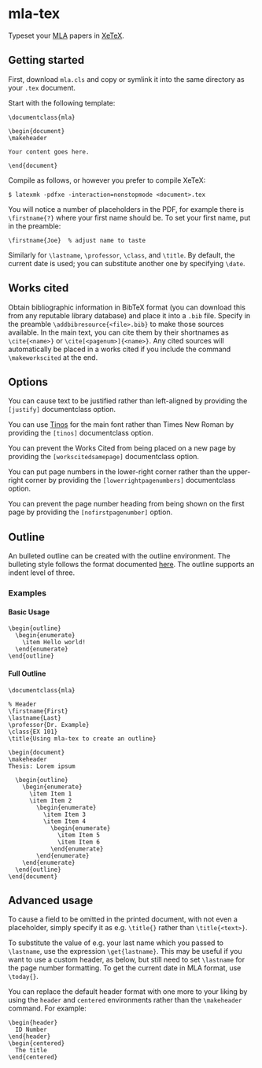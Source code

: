 # mla-tex

Typeset your [MLA] papers in [XeTeX].

## Getting started

First, download `mla.cls` and copy or symlink it into the same
directory as your `.tex` document.

Start with the following template:

    \documentclass{mla}

    \begin{document}
    \makeheader

    Your content goes here.

    \end{document}

Compile as follows, or however you prefer to compile XeTeX:

    $ latexmk -pdfxe -interaction=nonstopmode <document>.tex

You will notice a number of placeholders in the PDF, for example there
is `\firstname{?}` where your first name should be. To set your first
name, put in the preamble:

    \firstname{Joe}  % adjust name to taste

Similarly for `\lastname`, `\professor`, `\class`, and `\title`. By
default, the current date is used; you can substitute another one by
specifying `\date`.

## Works cited

Obtain bibliographic information in BibTeX format (you can download
this from any reputable library database) and place it into a `.bib`
file. Specify in the preamble `\addbibresource{<file>.bib}` to make
those sources available. In the main text, you can cite them by their
shortnames as `\cite{<name>}` or `\cite[<pagenum>]{<name>}`. Any cited
sources will automatically be placed in a works cited if you include
the command `\makeworkscited` at the end.

## Options

You can cause text to be justified rather than left-aligned by
providing the `[justify]` documentclass option.

You can use [Tinos] for the main font rather than Times New Roman by
providing the `[tinos]` documentclass option.

You can prevent the Works Cited from being placed on a new page by
providing the `[workscitedsamepage]` documentclass option.

You can put page numbers in the lower-right corner rather than the
upper-right corner by providing the `[lowerrightpagenumbers]`
documentclass option.

You can prevent the page number heading from being shown on the first
page by providing the `[nofirstpagenumber]` option.

## Outline

An bulleted outline can be created with the outline environment. The bulleting style follows the format documented [here](https://libguides.liberty.edu/c.php?g=564129&p=4781213). The outline supports an indent level of three.

### Examples

#### Basic Usage
```
\begin{outline}
  \begin{enumerate}
    \item Hello world!
  \end{enumerate}
\end{outline}
```


#### Full Outline
```
\documentclass{mla}

% Header
\firstname{First}
\lastname{Last}
\professor{Dr. Example}
\class{EX 101}
\title{Using mla-tex to create an outline}

\begin{document}
\makeheader
Thesis: Lorem ipsum

  \begin{outline}
    \begin{enumerate}
      \item Item 1
      \item Item 2
        \begin{enumerate}
          \item Item 3
          \item Item 4
            \begin{enumerate}
              \item Item 5
              \item Item 6
            \end{enumerate}
        \end{enumerate}
    \end{enumerate}
  \end{outline}
\end{document}
```

## Advanced usage

To cause a field to be omitted in the printed document, with not even
a placeholder, simply specify it as e.g. `\title{}` rather than
`\title{<text>}`.

To substitute the value of e.g. your last name which you passed to
`\lastname`, use the expression `\get{lastname}`. This may be useful
if you want to use a custom header, as below, but still need to set
`\lastname` for the page number formatting. To get the current date in
MLA format, use `\today{}`.

You can replace the default header format with one more to your liking
by using the `header` and `centered` environments rather than the
`\makeheader` command. For example:

    \begin{header}
      ID Number
    \end{header}
    \begin{centered}
      The title
    \end{centered}

[mla]: https://owl.english.purdue.edu/owl/section/2/11/
[tinos]: https://www.fontsquirrel.com/fonts/tinos
[xetex]: http://xetex.sourceforge.net/
